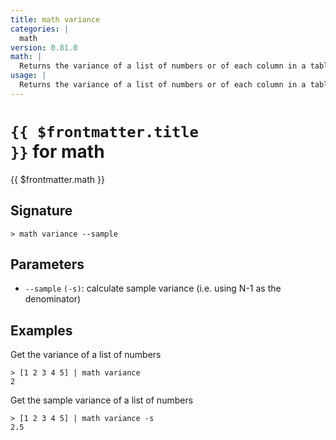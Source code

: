 ```yaml
---
title: math variance
categories: |
  math
version: 0.81.0
math: |
  Returns the variance of a list of numbers or of each column in a table.
usage: |
  Returns the variance of a list of numbers or of each column in a table.
---
```


# <code>{{ $frontmatter.title }}</code> for math

<div class='command-title'>{{ $frontmatter.math }}</div>

## Signature

```> math variance --sample```

## Parameters

 -  `--sample` `(-s)`: calculate sample variance (i.e. using N-1 as the denominator)

## Examples

Get the variance of a list of numbers
```shell
> [1 2 3 4 5] | math variance
2
```

Get the sample variance of a list of numbers
```shell
> [1 2 3 4 5] | math variance -s
2.5
```
